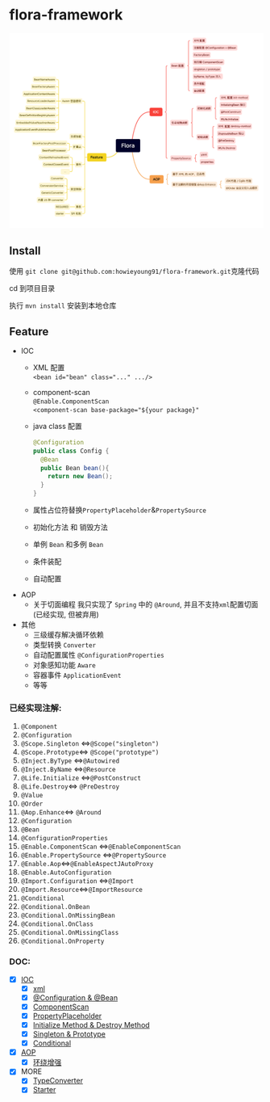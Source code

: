 # flora-framework

![flora](./doc/assets/flora.png)

## Install

使用
`git clone git@github.com:howieyoung91/flora-framework.git`克隆代码

cd 到项目目录

执行 `mvn install` 安装到本地仓库

## Feature

- IOC
    - XML 配置  
      `<bean id="bean" class="..." .../>`
    - component-scan  
      `@Enable.ComponentScan`  
      `<component-scan base-package="${your package}"`

    - java class 配置
      ```java
      @Configuration
      public class Config {
        @Bean
        public Bean bean(){
          return new Bean();
        }
      }
      ```
    - 属性占位符替换`PropertyPlaceholder`&`PropertySource`
    - 初始化方法 和 销毁方法
    - 单例 `Bean` 和多例 `Bean`
    - 条件装配
    - 自动配置

* AOP
    - 关于切面编程 我只实现了 `Spring` 中的 `@Around`, 并且不支持`xml`配置切面(已经实现, 但被弃用)
* 其他
    - 三级缓存解决循环依赖
    - 类型转换 `Converter`
    - 自动配置属性 `@ConfigurationProperties`
    - 对象感知功能 `Aware`
    - 容器事件 `ApplicationEvent`
    - 等等

### 已经实现注解:

1. `@Component`
2. `@Configuration`
3. `@Scope.Singleton` <=>`@Scope("singleton")`
4. `@Scope.Prototype`<=> `@Scope("prototype")`
5. `@Inject.ByType` <=>`@Autowired`
6. `@Inject.ByName` <=>`@Resource`
7. `@Life.Initialize` <=>`@PostConstruct`
8. `@Life.Destroy`<=> `@PreDestroy`
9. `@Value`
10. `@Order`
11. `@Aop.Enhance`<=> `@Around`
12. `@Configuration`
13. `@Bean`
14. `@ConfigurationProperties`
15. `@Enable.ComponentScan` <=>`@EnableComponentScan`
16. `@Enable.PropertySource` <=>`@PropertySource`
17. `@Enable.Aop`<=>`@EnableAspectJAutoProxy`
18. `@Enable.AutoConfiguration`
19. `@Import.Configuration` <=>`@Import`
20. `@Import.Resource`<=>`@ImportResource`
21. `@Conditional`
22. `@Conditional.OnBean`
23. `@Conditional.OnMissingBean`
24. `@Conditional.OnClass`
25. `@Conditional.OnMissingClass`
26. `@Conditional.OnProperty`

### DOC:

- [x] [IOC](/doc/1.ioc)
    - [x] [xml](/doc/1.ioc/1.xml.md)
    - [x] [@Configuration & @Bean](/doc/1.ioc/2.@Configuration.md)
    - [x] [ComponentScan](/doc/1.ioc/3.ComponentScan.md)
    - [x] [PropertyPlaceholder](/doc/1.ioc/4.PropertySource.md)
    - [x] [Initialize Method & Destroy Method](/doc/1.ioc/5.Initializing&Destroy.md)
    - [x] [Singleton & Prototype](/doc/1.ioc/6.Singleton&Prototype.md)
    - [x] [Conditional](/doc/1.ioc/7.Conditional.md)
- [x] [AOP](/doc/2.aop)
    - [x] [环绕增强](/doc/2.aop/aop.md)
- [x] MORE
    - [x] [TypeConverter](/doc/3.feature/converter.md)
    - [x] [Starter](/doc/3.feature/starter(flora-mate).md)
